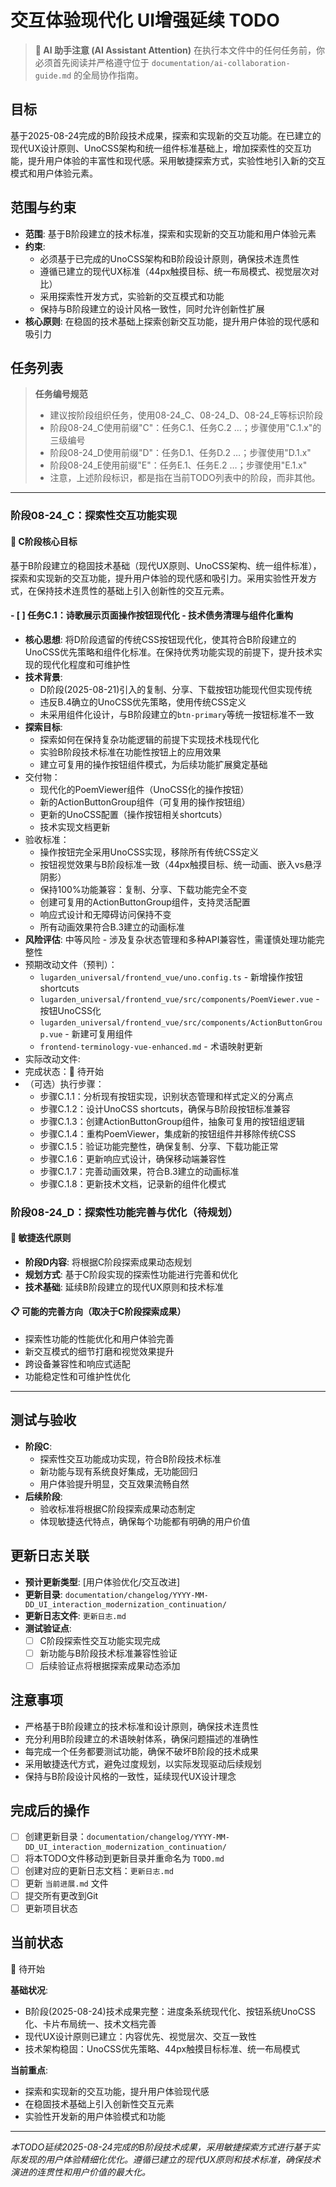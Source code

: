 # 交互体验现代化 UI增强延续 TODO

> **🤖 AI 助手注意 (AI Assistant Attention)**
> 在执行本文件中的任何任务前，你必须首先阅读并严格遵守位于 `documentation/ai-collaboration-guide.md` 的全局协作指南。

## 目标
基于2025-08-24完成的B阶段技术成果，探索和实现新的交互功能。在已建立的现代UX设计原则、UnoCSS架构和统一组件标准基础上，增加探索性的交互功能，提升用户体验的丰富性和现代感。采用敏捷探索方式，实验性地引入新的交互模式和用户体验元素。

## 范围与约束
- **范围**: 基于B阶段建立的技术标准，探索和实现新的交互功能和用户体验元素
- **约束**:
  - 必须基于已完成的UnoCSS架构和B阶段设计原则，确保技术连贯性
  - 遵循已建立的现代UX标准（44px触摸目标、统一布局模式、视觉层次对比）
  - 采用探索性开发方式，实验新的交互模式和功能
  - 保持与B阶段建立的设计风格一致性，同时允许创新性扩展
- **核心原则**: 在稳固的技术基础上探索创新交互功能，提升用户体验的现代感和吸引力

## 任务列表

> **任务编号规范**
> - 建议按阶段组织任务，使用08-24_C、08-24_D、08-24_E等标识阶段
> - 阶段08-24_C使用前缀"C"：任务C.1、任务C.2 …；步骤使用"C.1.x"的三级编号
> - 阶段08-24_D使用前缀"D"：任务D.1、任务D.2 …；步骤使用"D.1.x"
> - 阶段08-24_E使用前缀"E"：任务E.1、任务E.2 …；步骤使用"E.1.x"
> - 注意，上述阶段标识，都是指在当前TODO列表中的阶段，而非其他。

---

### **阶段08-24_C：探索性交互功能实现**

#### 🎯 **C阶段核心目标**
基于B阶段建立的稳固技术基础（现代UX原则、UnoCSS架构、统一组件标准），探索和实现新的交互功能，提升用户体验的现代感和吸引力。采用实验性开发方式，在保持技术连贯性的基础上引入创新性的交互元素。

#### - [ ] 任务C.1：诗歌展示页面操作按钮现代化 - 技术债务清理与组件化重构
- **核心思想**: 将D阶段遗留的传统CSS按钮现代化，使其符合B阶段建立的UnoCSS优先策略和组件化标准。在保持优秀功能实现的前提下，提升技术实现的现代化程度和可维护性
- **技术背景**: 
  - D阶段(2025-08-21)引入的复制、分享、下载按钮功能现代但实现传统
  - 违反B.4确立的UnoCSS优先策略，使用传统CSS定义
  - 未采用组件化设计，与B阶段建立的`btn-primary`等统一按钮标准不一致
- **探索目标**:
  - 探索如何在保持复杂功能逻辑的前提下实现技术栈现代化
  - 实验B阶段技术标准在功能性按钮上的应用效果
  - 建立可复用的操作按钮组件模式，为后续功能扩展奠定基础
- 交付物：
  - 现代化的PoemViewer组件（UnoCSS化的操作按钮）
  - 新的ActionButtonGroup组件（可复用的操作按钮组）
  - 更新的UnoCSS配置（操作按钮相关shortcuts）
  - 技术实现文档更新
- 验收标准：
  - 操作按钮完全采用UnoCSS实现，移除所有传统CSS定义
  - 按钮视觉效果与B阶段标准一致（44px触摸目标、统一动画、嵌入vs悬浮阴影）
  - 保持100%功能兼容：复制、分享、下载功能完全不变
  - 创建可复用的ActionButtonGroup组件，支持灵活配置
  - 响应式设计和无障碍访问保持不变
  - 所有动画效果符合B.3建立的动画标准
- **风险评估**: 中等风险 - 涉及复杂状态管理和多种API兼容性，需谨慎处理功能完整性
- 预期改动文件（预判）：
  - `lugarden_universal/frontend_vue/uno.config.ts` - 新增操作按钮shortcuts
  - `lugarden_universal/frontend_vue/src/components/PoemViewer.vue` - 按钮UnoCSS化
  - `lugarden_universal/frontend_vue/src/components/ActionButtonGroup.vue` - 新建可复用组件
  - `frontend-terminology-vue-enhanced.md` - 术语映射更新
- 实际改动文件: 
- 完成状态：🔄 待开始
- （可选）执行步骤：
   - 步骤C.1.1：分析现有按钮实现，识别状态管理和样式定义的分离点
   - 步骤C.1.2：设计UnoCSS shortcuts，确保与B阶段按钮标准兼容
   - 步骤C.1.3：创建ActionButtonGroup组件，抽象可复用的按钮组逻辑
   - 步骤C.1.4：重构PoemViewer，集成新的按钮组件并移除传统CSS
   - 步骤C.1.5：验证功能完整性，确保复制、分享、下载功能正常
   - 步骤C.1.6：更新响应式设计，确保移动端兼容性
   - 步骤C.1.7：完善动画效果，符合B.3建立的动画标准
   - 步骤C.1.8：更新技术文档，记录新的组件化模式

### **阶段08-24_D：探索性功能完善与优化（待规划）**

#### 🔄 **敏捷迭代原则**
- **阶段D内容**: 将根据C阶段探索成果动态规划
- **规划方式**: 基于C阶段实现的探索性功能进行完善和优化
- **技术基础**: 延续B阶段建立的现代UX原则和技术标准

#### 📋 **可能的完善方向**（取决于C阶段探索成果）
- 探索性功能的性能优化和用户体验完善
- 新交互模式的细节打磨和视觉效果提升
- 跨设备兼容性和响应式适配
- 功能稳定性和可维护性优化

---

## 测试与验收
- **阶段C**: 
  - 探索性交互功能成功实现，符合B阶段技术标准
  - 新功能与现有系统良好集成，无功能回归
  - 用户体验提升明显，交互效果流畅自然
- **后续阶段**: 
  - 验收标准将根据C阶段探索成果动态制定
  - 体现敏捷迭代特点，确保每个功能都有明确的用户价值

## 更新日志关联
- **预计更新类型**: [用户体验优化/交互改进]
- **更新目录**: `documentation/changelog/YYYY-MM-DD_UI_interaction_modernization_continuation/`
- **更新日志文件**: `更新日志.md`
- **测试验证点**: 
  - [ ] C阶段探索性交互功能实现完成
  - [ ] 新功能与B阶段技术标准兼容性验证
  - [ ] 后续验证点将根据探索成果动态添加

## 注意事项
- 严格基于B阶段建立的技术标准和设计原则，确保技术连贯性
- 充分利用B阶段建立的术语映射体系，确保问题描述的准确性
- 每完成一个任务都要测试功能，确保不破坏B阶段的技术成果
- 采用敏捷迭代方式，避免过度规划，以实际发现驱动后续规划
- 保持与B阶段设计风格的一致性，延续现代UX设计理念

## 完成后的操作
- [ ] 创建更新目录：`documentation/changelog/YYYY-MM-DD_UI_interaction_modernization_continuation/`
- [ ] 将本TODO文件移动到更新目录并重命名为 `TODO.md`
- [ ] 创建对应的更新日志文档：`更新日志.md`
- [ ] 更新 `当前进展.md` 文件
- [ ] 提交所有更改到Git
- [ ] 更新项目状态

## 当前状态
🔄 待开始

**基础状况**: 
- B阶段(2025-08-24)技术成果完整：进度条系统现代化、按钮系统UnoCSS化、卡片布局统一、技术文档完善
- 现代UX设计原则已建立：内容优先、视觉层次、交互一致性
- 技术架构稳固：UnoCSS优先策略、44px触摸目标标准、统一布局模式

**当前重点**: 
- 探索和实现新的交互功能，提升用户体验现代感
- 在稳固技术基础上引入创新性交互元素
- 实验性开发新的用户体验模式和功能

---

*本TODO延续2025-08-24完成的B阶段技术成果，采用敏捷探索方式进行基于实际发现的用户体验精细化优化。遵循已建立的现代UX原则和技术标准，确保技术演进的连贯性和用户价值的最大化。*
